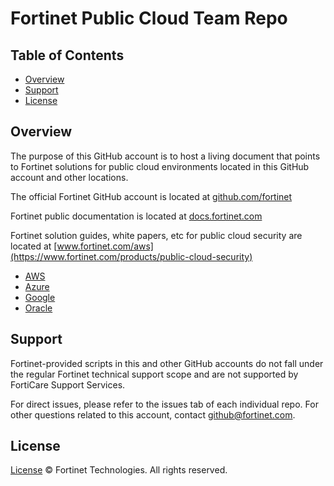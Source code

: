 # Fortinet Public Cloud Team Repo

## Table of Contents
  - [Overview](./README.md#overview)
  - [Support](./README.md#Support)
  - [License](./README.md#License)
  
## Overview

The purpose of this GitHub account is to host a living document that points to Fortinet solutions for public cloud environments located in this GitHub account and other locations.

The official Fortinet GitHub account is located at [github.com/fortinet](https://github.com/fortinet)

Fortinet public documentation is located at [docs.fortinet.com](https://docs.fortinet.com)

Fortinet solution guides, white papers, etc for public cloud security are located at [www.fortinet.com/aws](https://www.fortinet.com/products/public-cloud-security)

- [AWS](./AWS/README.md)
- [Azure](./Azure/README.md)
- [Google](./Google/README.md)
- [Oracle](./Oracle/README.md)
  
## Support

Fortinet-provided scripts in this and other GitHub accounts do not fall under the regular Fortinet technical support scope and are not supported by FortiCare Support Services.

For direct issues, please refer to the issues tab of each individual repo.
For other questions related to this account, contact [github@fortinet.com](mailto:github@fortinet.com).

## License

[License](./LICENSE) © Fortinet Technologies. All rights reserved.